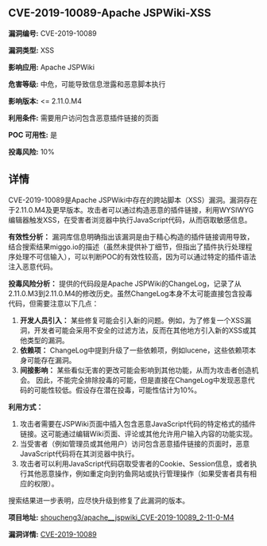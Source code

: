 ## CVE-2019-10089-Apache JSPWiki-XSS

**漏洞编号:** CVE-2019-10089

**漏洞类型:** XSS

**影响应用:** Apache JSPWiki

**危害等级:** 中危，可能导致信息泄露和恶意脚本执行

**影响版本:** <= 2.11.0.M4

**利用条件:** 需要用户访问包含恶意插件链接的页面

**POC 可用性:** 是

**投毒风险:** 10%

## 详情

CVE-2019-10089是Apache JSPWiki中存在的跨站脚本（XSS）漏洞。漏洞存在于2.11.0.M4及更早版本。攻击者可以通过构造恶意的插件链接，利用WYSIWYG编辑器触发XSS，在受害者浏览器中执行JavaScript代码，从而窃取敏感信息。 

**有效性分析：**
漏洞库信息明确指出该漏洞是由于精心构造的插件链接调用导致，结合搜索结果miggo.io的描述（虽然未提供补丁细节，但指出了插件执行处理程序处理不可信输入），可以判断POC的有效性较高，因为可以通过特定的插件语法注入恶意代码。

**投毒风险分析：**
提供的代码段是Apache JSPWiki的ChangeLog，记录了从2.11.0.M3到2.11.0.M4的修改历史。虽然ChangeLog本身不太可能直接包含投毒代码，但需要注意以下几点：
1.  **开发人员引入：** 某些修复可能会引入新的问题。例如，为了修复一个XSS漏洞，开发者可能会采用不安全的过滤方法，反而在其他地方引入新的XSS或其他类型的漏洞。
2.  **依赖项：** ChangeLog中提到升级了一些依赖项，例如lucene，这些依赖项本身可能存在漏洞。
3.  **间接影响：** 某些看似无害的更改可能会影响到其他功能，从而为攻击者创造机会。
因此，不能完全排除投毒的可能，但是直接在ChangeLog中发现恶意代码的可能性较低。假设存在潜在投毒，可能性估计为10%。

**利用方式：**
1.  攻击者需要在JSPWiki页面中插入包含恶意JavaScript代码的特定格式的插件链接。这可能通过编辑Wiki页面、评论或其他允许用户输入内容的功能实现。
2.  当受害者（例如管理员或其他用户）访问包含恶意插件链接的页面时，恶意JavaScript代码将在其浏览器中执行。
3.  攻击者可以利用JavaScript代码窃取受害者的Cookie、Session信息，或者执行其他恶意操作，例如重定向到钓鱼网站或执行管理操作（如果受害者具有相应的权限）。

搜索结果进一步表明，应尽快升级到修复了此漏洞的版本。

**项目地址:** [shoucheng3/apache__jspwiki_CVE-2019-10089_2-11-0-M4](https://github.com/shoucheng3/apache__jspwiki_CVE-2019-10089_2-11-0-M4)

**漏洞详情:** [CVE-2019-10089](https://nvd.nist.gov/vuln/detail/CVE-2019-10089)